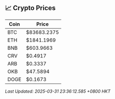 ## 📈 Crypto Prices

| Coin | Price |
| ---- | ----- |
| BTC | $83683.2375 |
| ETH | $1841.1969 |
| BNB | $603.9663 |
| CRV | $0.4917 |
| ARB | $0.3337 |
| OKB | $47.5894 |
| DOGE | $0.1673 |

_Last Updated: 2025-03-31 23:36:12.585 +0800 HKT_